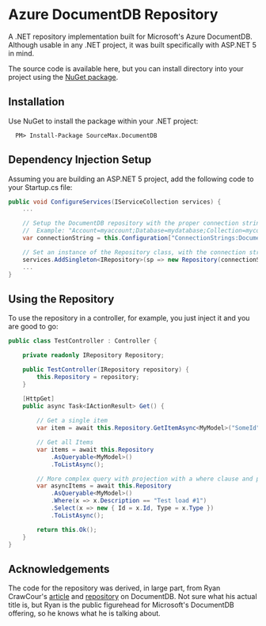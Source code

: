 
Azure DocumentDB Repository
===

A .NET repository implementation built for Microsoft's Azure DocumentDB. Although usable in any .NET project, it was built specifically with ASP.NET 5 in mind.

The source code is available here, but you can install directory into your project using the [NuGet package](https://www.nuget.org/packages/SourceMax.DocumentDB).

Installation
---

Use NuGet to install the package within your .NET project:

```
  PM> Install-Package SourceMax.DocumentDB
```

Dependency Injection Setup
---

Assuming you are building an ASP.NET 5 project, add the following code to your Startup.cs file:

```C#
public void ConfigureServices(IServiceCollection services) {
    ...

    // Setup the DocumentDB repository with the proper connection string
    //  Example: "Account=myaccount;Database=mydatabase;Collection=mycollection;Key=blahblahblah+mykey+blahblahblah==;"
    var connectionString = this.Configuration["ConnectionStrings:DocumentDB"];

    // Set an instance of the Repository class, with the connection string, as the implementation of IRepository
    services.AddSingleton<IRepository>(sp => new Repository(connectionString));
    ...
}

```

Using the Repository
---

To use the repository in a controller, for example, you just inject it and you are good to go:

```C#
public class TestController : Controller {

    private readonly IRepository Repository;

    public TestController(IRepository repository) {
        this.Repository = repository;
    }

    [HttpGet]
    public async Task<IActionResult> Get() {
            
        // Get a single item
        var item = await this.Repository.GetItemAsync<MyModel>("SomeId");

        // Get all Items
        var items = await this.Repository
            .AsQueryable<MyModel>()
            .ToListAsync();

        // More complex query with projection with a where clause and projection
        var asyncItems = await this.Repository
            .AsQueryable<MyModel>()
            .Where(x => x.Description == "Test load #1")
            .Select(x => new { Id = x.Id, Type = x.Type })
            .ToListAsync();

        return this.Ok();
    }
}
```

Acknowledgements
---

The code for the repository was derived, in large part, from Ryan CrawCour's 
[article](https://azure.microsoft.com/en-us/documentation/articles/documentdb-dotnet-application/) and 
[repository](https://github.com/Azure-Samples/documentdb-dotnet-todo-app) 
on DocumentDB. Not sure what his actual title is, but Ryan is the public figurehead for Microsoft's
DocumentDB offering, so he knows what he is talking about.